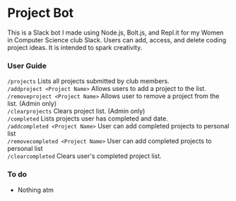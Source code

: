 # Project Bot
This is a Slack bot I made using Node.js, Bolt.js, and Repl.it for my Women in Computer Science club Slack. Users can add, access, and delete coding project ideas. It is intended to spark creativity. 
### User Guide
`/projects` Lists all projects submitted by club members. <br />
`/addproject <Project Name>` Allows users to add a project to the list. <br />
`/removeproject <Project Name>` Allows user to remove a project from the list. (Admin only) <br />
`/clearprojects` Clears project list. (Admin only) <br />
`/completed` Lists projects user has completed and date. <br />
`/addcompleted <Project Name>` User can add completed projects to personal list <br />
`/removecompleted <Project Name>` User can add completed projects to personal list <br />
`/clearcompleted` Clears user's completed project list. <br />
### To do
- Nothing atm
